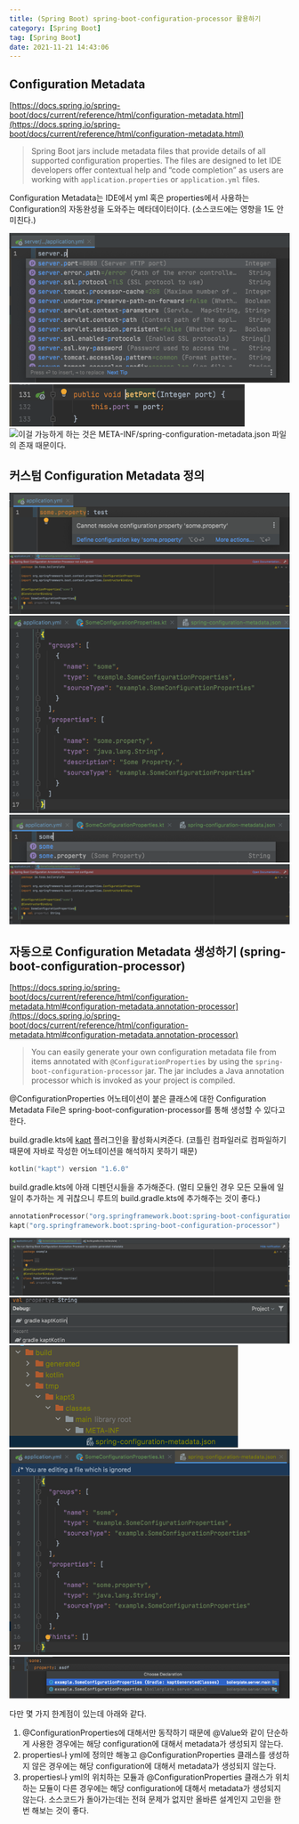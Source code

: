 ```yaml
---
title: (Spring Boot) spring-boot-configuration-processor 활용하기
category: [Spring Boot]
tag: [Spring Boot]
date: 2021-11-21 14:43:06
---
```

## Configuration Metadata
[https://docs.spring.io/spring-boot/docs/current/reference/html/configuration-metadata.html](https://docs.spring.io/spring-boot/docs/current/reference/html/configuration-metadata.html)
> Spring Boot jars include metadata files that provide details of all supported configuration properties.
> The files are designed to let IDE developers offer contextual help and “code completion” as users are working with `application.properties` or `application.yml` files.

Configuration Metadata는 IDE에서 yml 혹은 properties에서 사용하는 Configuration의 자동완성을 도와주는 메타데이터이다. (소스코드에는 영향을 1도 안 미친다.)

![application.yml을 작성하다보면 spring 관련 configuration들은 자동완성이 잘 된다.](spring-boot-configuration-processor/configuration-metadata-auto-completion.png)
![해당 configuration에서 Command + B를 누르면 실제 Properties 클래스로 이동까지 된다.](spring-boot-configuration-processor/configuration-metadata-navigate.png)
![이걸 가능하게 하는 것은 META-INF/spring-configuration-metadata.json 파일의 존재 때문이다.](spring-boot-configuration-processor/spring-boot-configuration-metadata-json.png![img.png](img.png))

## 커스텀 Configuration Metadata 정의

![커스텀한 프로퍼티는 인식을 하지 못하는 것 같다.](spring-boot-configuration-processor/custom-property.png)
![Configuration Property 클래스에서도 Spring Boot Configuration Annotation Processor가 설정돼지 않았다고 한다.](spring-boot-configuration-processor/turn-off-spring-boot-configuration-processor.png)
![자동완성을 위해서는 resources/META-INF/spring-configuration-metadata.json을 작성하면 된다.](spring-boot-configuration-processor/custom-spring-boot-configuration-metadata-json.png)
![이제 자동완성 및 어떤 클래스에서 사용하고 있는지 추적까지 잘 된다.](spring-boot-configuration-processor/custom-property-auto-completion.png)
![네비게이션은 잘 되지만 아직까지도 Spring Boot Configuration Annotation Processor가 설정돼지 않았다고 보여준다.](spring-boot-configuration-processor/turn-off-spring-boot-configuration-processor.png)

## 자동으로 Configuration Metadata 생성하기 (spring-boot-configuration-processor)
[https://docs.spring.io/spring-boot/docs/current/reference/html/configuration-metadata.html#configuration-metadata.annotation-processor](https://docs.spring.io/spring-boot/docs/current/reference/html/configuration-metadata.html#configuration-metadata.annotation-processor)

> You can easily generate your own configuration metadata file from items annotated with `@ConfigurationProperties` by using the `spring-boot-configuration-processor` jar.
> The jar includes a Java annotation processor which is invoked as your project is compiled.

@ConfigurationProperties 어노테이션이 붙은 클래스에 대한 Configuration Metadata File은 spring-boot-configuration-processor를 통해 생성할 수 있다고 한다.

build.gradle.kts에 [kapt](https://kotlinlang.org/docs/kapt.html) 플러그인을 활성화시켜준다. (코틀린 컴파일러로 컴파일하기 때문에 자바로 작성한 어노테이션을 해석하지 못하기 때문)
```kotlin
kotlin("kapt") version "1.6.0"
```

build.gradle.kts에 아래 디펜던시들을 추가해준다. (멀티 모듈인 경우 모든 모듈에 일일이 추가하는 게 귀찮으니 루트의 build.gradle.kts에 추가해주는 것이 좋다.)
```kotlin
annotationProcessor("org.springframework.boot:spring-boot-configuration-processor")
kapt("org.springframework.boot:spring-boot-configuration-processor")
```

![생성된 metadata를 업데이트하려면 Spring Boot Configuration Annotation Processor를 다시 돌리라고 나온다. (하지만 몇 번이고 어노테이션 프로세서를 돌려도 해당 알림을 사라지지 않기 때문에 그냥 숨기는 걸 추천한다.)](spring-boot-configuration-processor/re-run-spring-boot-configuration-processor.png)
![Annotation Processor를 돌리려면 kaptKotlin 태스크를 실행시키면 된다. (자바 프로젝트에서는 compileJava 태스크를 실행시키면 된다.)](spring-boot-configuration-processor/run-gradle-kapt-task.png)
![annotation processor에 의해 메타데이터가 생성되었다.](spring-boot-configuration-processor/generated-configuration-metadata-json-location.png)
![description 같은 건 없지만 나름 쓸만하게 뽑혔다.](spring-boot-configuration-processor/generated-configuration-metadata-json.png)
![자동완성이나 네비게이션도 잘 된다.](spring-boot-configuration-processor/custom-property-navigate.png)

다만 몇 가지 한계점이 있는데 아래와 같다.

1. @ConfigurationProperties에 대해서만 동작하기 때문에 @Value와 같이 단순하게 사용한 경우에는 해당 configuration에 대해서 metadata가 생성되지 않는다.
2. properties나 yml에 정의만 해놓고 @ConfigurationProperties 클래스를 생성하지 않은 경우에는 해당 configuration에 대해서 metadata가 생성되지 않는다.
3. properties나 yml의 위치하는 모듈과 @ConfigurationProperties 클래스가 위치하는 모듈이 다른 경우에는 해당 configuration에 대해서 metadata가 생성되지 않는다. 소스코드가 돌아가는데는 전혀 문제가 없지만 올바른 설계인지 고민을 한 번 해보는 것이 좋다.
